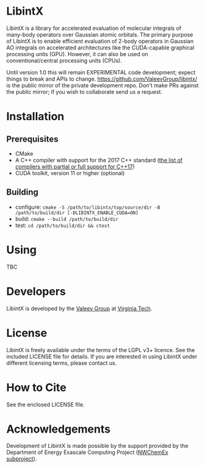 # LibintX

LibintX is a library for accelerated evaluation of molecular integrals of many-body operators over Gaussian atomic orbitals. The primary purpose of LibintX is to enable efficient evaluation of 2-body operators in Gaussian AO integrals on accelerated architectures like the CUDA-capable graphical processing units (GPU). However, it can also be used on conventional/central processing units (CPUs).

Until version 1.0 this will remain EXPERIMENTAL code development; expect things to break and APIs to change.  https://github.com/ValeevGroup/libintx/ is the public mirror of the private development repo.  Don't make PRs against the public mirror; if you wish to collaborate send us a request.

# Installation

## Prerequisites
- CMake
- A C++ compiler with support for the 2017 C++ standard ([the list of compilers with partial or full support for C++17](https://en.cppreference.com/w/cpp/compiler_support/17))
- CUDA toolkit, version 11 or higher (optional)

## Building
- configure: `cmake -S /path/to/libintx/top/source/dir -B /path/to/build/dir [-DLIBINTX_ENABLE_CUDA=ON]`
- build: `cmake --build /path/to/build/dir`
- test: `cd /path/to/build/dir && ctest`

# Using

TBC

# Developers
LibintX is developed by the [Valeev Group](http://valeevgroup.github.io/) at [Virginia Tech](http://www.vt.edu).

# License

LibintX is freely available under the terms of the LGPL v3+ licence. See the included LICENSE file for details. If you are interested in using LibintX under different licensing terms, please contact us.

# How to Cite

See the enclosed LICENSE file.

# Acknowledgements

Development of LibintX is made possible by the support provided by the Department of Energy Exascale Computing Project ([NWChemEx subproject](https://github.com/NWChemEx-Project)).
